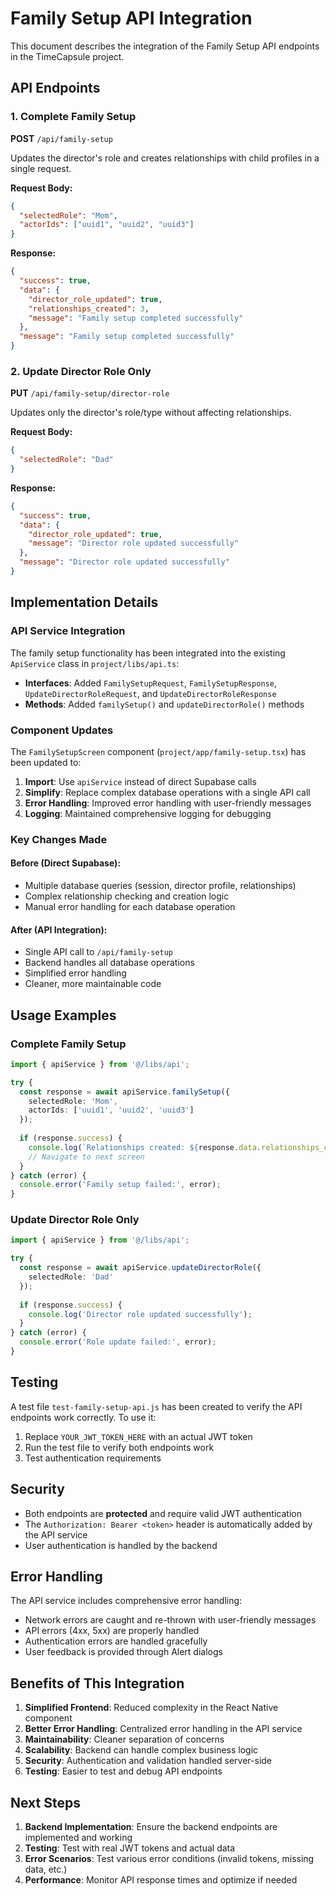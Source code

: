 # Family Setup API Integration

This document describes the integration of the Family Setup API endpoints in the TimeCapsule project.

## API Endpoints

### 1. Complete Family Setup
**POST** `/api/family-setup`

Updates the director's role and creates relationships with child profiles in a single request.

**Request Body:**
```json
{
  "selectedRole": "Mom",
  "actorIds": ["uuid1", "uuid2", "uuid3"]
}
```

**Response:**
```json
{
  "success": true,
  "data": {
    "director_role_updated": true,
    "relationships_created": 3,
    "message": "Family setup completed successfully"
  },
  "message": "Family setup completed successfully"
}
```

### 2. Update Director Role Only
**PUT** `/api/family-setup/director-role`

Updates only the director's role/type without affecting relationships.

**Request Body:**
```json
{
  "selectedRole": "Dad"
}
```

**Response:**
```json
{
  "success": true,
  "data": {
    "director_role_updated": true,
    "message": "Director role updated successfully"
  },
  "message": "Director role updated successfully"
}
```

## Implementation Details

### API Service Integration
The family setup functionality has been integrated into the existing `ApiService` class in `project/libs/api.ts`:

- **Interfaces**: Added `FamilySetupRequest`, `FamilySetupResponse`, `UpdateDirectorRoleRequest`, and `UpdateDirectorRoleResponse`
- **Methods**: Added `familySetup()` and `updateDirectorRole()` methods

### Component Updates
The `FamilySetupScreen` component (`project/app/family-setup.tsx`) has been updated to:

1. **Import**: Use `apiService` instead of direct Supabase calls
2. **Simplify**: Replace complex database operations with a single API call
3. **Error Handling**: Improved error handling with user-friendly messages
4. **Logging**: Maintained comprehensive logging for debugging

### Key Changes Made

#### Before (Direct Supabase):
- Multiple database queries (session, director profile, relationships)
- Complex relationship checking and creation logic
- Manual error handling for each database operation

#### After (API Integration):
- Single API call to `/api/family-setup`
- Backend handles all database operations
- Simplified error handling
- Cleaner, more maintainable code

## Usage Examples

### Complete Family Setup
```typescript
import { apiService } from '@/libs/api';

try {
  const response = await apiService.familySetup({
    selectedRole: 'Mom',
    actorIds: ['uuid1', 'uuid2', 'uuid3']
  });
  
  if (response.success) {
    console.log(`Relationships created: ${response.data.relationships_created}`);
    // Navigate to next screen
  }
} catch (error) {
  console.error('Family setup failed:', error);
}
```

### Update Director Role Only
```typescript
import { apiService } from '@/libs/api';

try {
  const response = await apiService.updateDirectorRole({
    selectedRole: 'Dad'
  });
  
  if (response.success) {
    console.log('Director role updated successfully');
  }
} catch (error) {
  console.error('Role update failed:', error);
}
```

## Testing

A test file `test-family-setup-api.js` has been created to verify the API endpoints work correctly. To use it:

1. Replace `YOUR_JWT_TOKEN_HERE` with an actual JWT token
2. Run the test file to verify both endpoints work
3. Test authentication requirements

## Security

- Both endpoints are **protected** and require valid JWT authentication
- The `Authorization: Bearer <token>` header is automatically added by the API service
- User authentication is handled by the backend

## Error Handling

The API service includes comprehensive error handling:

- Network errors are caught and re-thrown with user-friendly messages
- API errors (4xx, 5xx) are properly handled
- Authentication errors are handled gracefully
- User feedback is provided through Alert dialogs

## Benefits of This Integration

1. **Simplified Frontend**: Reduced complexity in the React Native component
2. **Better Error Handling**: Centralized error handling in the API service
3. **Maintainability**: Cleaner separation of concerns
4. **Scalability**: Backend can handle complex business logic
5. **Security**: Authentication and validation handled server-side
6. **Testing**: Easier to test and debug API endpoints

## Next Steps

1. **Backend Implementation**: Ensure the backend endpoints are implemented and working
2. **Testing**: Test with real JWT tokens and actual data
3. **Error Scenarios**: Test various error conditions (invalid tokens, missing data, etc.)
4. **Performance**: Monitor API response times and optimize if needed
